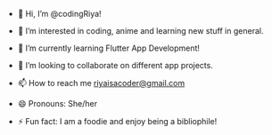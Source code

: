- 👋 Hi, I’m @codingRiya!
  
- 👀 I’m interested in coding, anime and learning new stuff in general.
  
- 🌱 I’m currently learning Flutter App Development!
  
- 💞️ I’m looking to collaborate on different app projects.
  
- 📫 How to reach me riyaisacoder@gmail.com
  
- 😄 Pronouns: She/her
  
- ⚡ Fun fact: I am a foodie and enjoy being a bibliophile!

<!---
codingriya/codingriya is a ✨ special ✨ repository because its `README.md` (this file) appears on your GitHub profile.
You can click the Preview link to take a look at your changes.
--->
